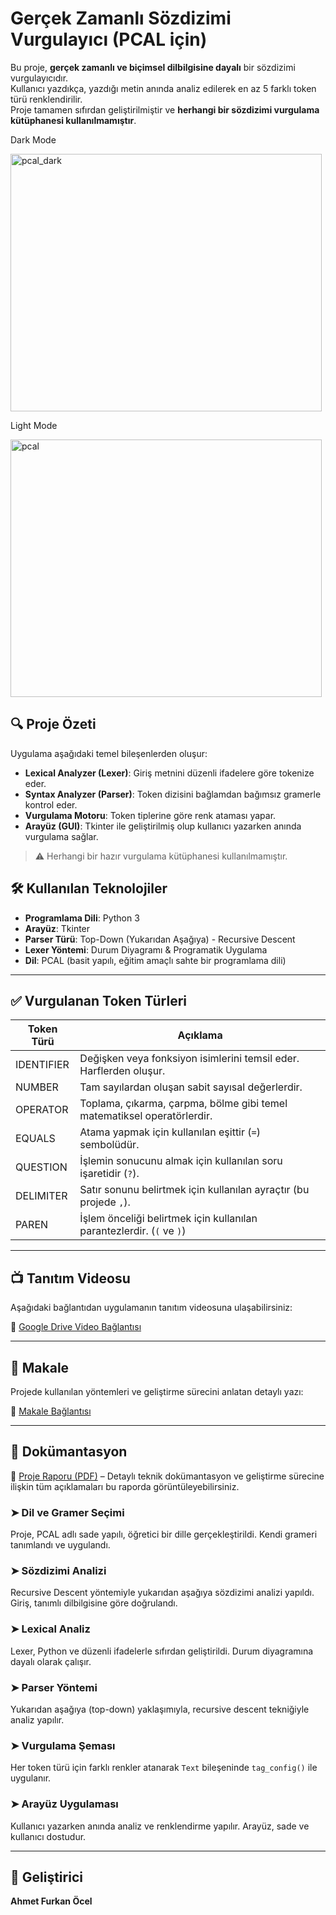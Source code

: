 # Gerçek Zamanlı Sözdizimi Vurgulayıcı (PCAL için)

Bu proje, **gerçek zamanlı ve biçimsel dilbilgisine dayalı** bir sözdizimi vurgulayıcıdır.  
Kullanıcı yazdıkça, yazdığı metin anında analiz edilerek en az 5 farklı token türü renklendirilir.  
Proje tamamen sıfırdan geliştirilmiştir ve **herhangi bir sözdizimi vurgulama kütüphanesi kullanılmamıştır**.

Dark Mode

<img width="498" height="412" alt="pcal_dark" src="https://github.com/user-attachments/assets/060a749a-c3fc-4a8f-9759-5b9c61deab8a" />

Light Mode

<img width="498" height="412" alt="pcal" src="https://github.com/user-attachments/assets/0dea591d-a954-4379-841e-b5c705cf0be8    " />

## 🔍 Proje Özeti

Uygulama aşağıdaki temel bileşenlerden oluşur:

- **Lexical Analyzer (Lexer)**: Giriş metnini düzenli ifadelere göre tokenize eder.
- **Syntax Analyzer (Parser)**: Token dizisini bağlamdan bağımsız gramerle kontrol eder.
- **Vurgulama Motoru**: Token tiplerine göre renk ataması yapar.
- **Arayüz (GUI)**: Tkinter ile geliştirilmiş olup kullanıcı yazarken anında vurgulama sağlar.

> ⚠️ Herhangi bir hazır vurgulama kütüphanesi kullanılmamıştır.

## 🛠 Kullanılan Teknolojiler

- **Programlama Dili**: Python 3
- **Arayüz**: Tkinter
- **Parser Türü**: Top-Down (Yukarıdan Aşağıya) - Recursive Descent
- **Lexer Yöntemi**: Durum Diyagramı & Programatik Uygulama
- **Dil**: PCAL (basit yapılı, eğitim amaçlı sahte bir programlama dili)

---

## ✅ Vurgulanan Token Türleri

| Token Türü   | Açıklama                                                                 |
|--------------|--------------------------------------------------------------------------|
| IDENTIFIER   | Değişken veya fonksiyon isimlerini temsil eder. Harflerden oluşur.      |
| NUMBER       | Tam sayılardan oluşan sabit sayısal değerlerdir.                        |
| OPERATOR     | Toplama, çıkarma, çarpma, bölme gibi temel matematiksel operatörlerdir. |
| EQUALS       | Atama yapmak için kullanılan eşittir (`=`) sembolüdür.                  |
| QUESTION     | İşlemin sonucunu almak için kullanılan soru işaretidir (`?`).           |
| DELIMITER    | Satır sonunu belirtmek için kullanılan ayraçtır (bu projede `,`).       |
| PAREN        | İşlem önceliği belirtmek için kullanılan parantezlerdir. (`(` ve `)`)   |

---

## 📺 Tanıtım Videosu

Aşağıdaki bağlantıdan uygulamanın tanıtım videosuna ulaşabilirsiniz:

🔗 [Google Drive Video Bağlantısı](https://www.youtube.com/watch?v=eCkWtttOFr0)

---

## 📄 Makale

Projede kullanılan yöntemleri ve geliştirme sürecini anlatan detaylı yazı:

🔗 [Makale Bağlantısı](https://github.com/AFurkanOcel/Realtime_Syntax_Highlighter_PCAL/blob/main/makale.pdf)

---

## 📘 Dokümantasyon

🔗 [Proje Raporu (PDF)](https://github.com/AFurkanOcel/Realtime_Syntax_Highlighter_PCAL/blob/main/rapor.pdf) – Detaylı teknik dokümantasyon ve geliştirme sürecine ilişkin tüm açıklamaları bu raporda görüntüleyebilirsiniz.

### ➤ Dil ve Gramer Seçimi
Proje, PCAL adlı sade yapılı, öğretici bir dille gerçekleştirildi. Kendi grameri tanımlandı ve uygulandı.

### ➤ Sözdizimi Analizi
Recursive Descent yöntemiyle yukarıdan aşağıya sözdizimi analizi yapıldı. Giriş, tanımlı dilbilgisine göre doğrulandı.

### ➤ Lexical Analiz
Lexer, Python ve düzenli ifadelerle sıfırdan geliştirildi. Durum diyagramına dayalı olarak çalışır.

### ➤ Parser Yöntemi
Yukarıdan aşağıya (top-down) yaklaşımıyla, recursive descent tekniğiyle analiz yapılır.

### ➤ Vurgulama Şeması
Her token türü için farklı renkler atanarak `Text` bileşeninde `tag_config()` ile uygulanır.

### ➤ Arayüz Uygulaması
Kullanıcı yazarken anında analiz ve renklendirme yapılır. Arayüz, sade ve kullanıcı dostudur.

---

## 👤 Geliştirici

**Ahmet Furkan Öcel**  
